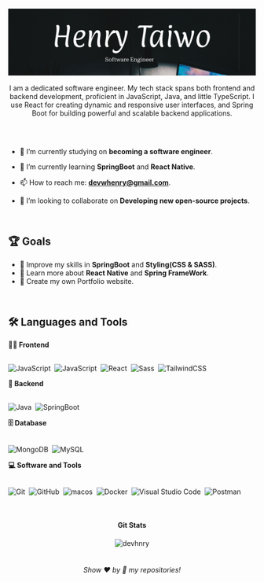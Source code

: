 <!-- Banner 20242A -->
![Banner](hnry.jpg)

<p align="center">
I am a dedicated software engineer. My tech stack spans both frontend and backend development, proficient in JavaScript, Java, and little TypeScript. I use React for creating dynamic and responsive user interfaces, and Spring Boot for building powerful and scalable backend applications.
</p>

##

<br>

- 🔭 I’m currently studying on **becoming a software engineer**.

- 🌱 I’m currently learning **SpringBoot** and **React Native**.

- 📫 How to reach me: **devwhenry@gmail.com**.

- 👯 I’m looking to collaborate on **Developing new open-source projects**.


<br>

## 🏆 Goals

- 📖 Improve my skills in **SpringBoot** and **Styling(CSS & SASS)**.
- 📖 Learn more about **React Native** and **Spring FrameWork**.
- 📖 Create my own Portfolio website.

<br>

<h2 align="">🛠️ Languages and Tools</h2>

<summary><b>🏄‍♂️ Frontend</b></summary>
<br>
  
![JavaScript](https://img.shields.io/badge/Javascript-F7DF1E.svg?style=for-the-badge&logo=javascript&logoColor=black)&nbsp;
![JavaScript](https://img.shields.io/badge/Typescript-4169E1.svg?style=for-the-badge&logo=typescript&logoColor=black)&nbsp;
![React](https://img.shields.io/badge/-React-%23404d59?style=for-the-badge&logo=react)&nbsp;
![Sass](https://img.shields.io/badge/-Sass-CC6699?style=for-the-badge&logo=sass&logoColor=white)&nbsp;
![TailwindCSS](https://img.shields.io/badge/-Tailwind_CSS-38B2AC?style=for-the-badge&logo=tailwind-css&logoColor=white)&nbsp;

<summary><b>🧰 Backend</b></summary>
<br>


![Java](https://img.shields.io/badge/java-339933.svg?style=for-the-badge&logo=http://www.w3.org/2000/svg&logoColor=white)&nbsp;
![SpringBoot](https://img.shields.io/badge/SpringBoot-339933.svg?style=for-the-badge&logo=SPRINGBOOT&logoColor=white)&nbsp;

<summary><b>🗄️ Database</b></summary>
<br>

![MongoDB](https://img.shields.io/badge/-MongoDB-47A248?style=for-the-badge&logo=mongodb&logoColor=white)&nbsp;
![MySQL](https://img.shields.io/badge/-MySQL-00000F?style=for-the-badge&logo=mysql)&nbsp;

<summary><b>💻 Software and Tools</b></summary>
<br>

![Git](https://img.shields.io/badge/-Git-F05032?style=for-the-badge&logo=git&logoColor=white)&nbsp;
![GitHub](https://img.shields.io/badge/-GitHub-181717?style=for-the-badge&logo=github)&nbsp;
![macos](https://img.shields.io/badge/mac%20os-000000?style=for-the-badge&logo=apple&logoColor=white)&nbsp;
![Docker](https://img.shields.io/badge/-Docker-2496ED?style=for-the-badge&logo=docker&logoColor=white)&nbsp;
![Visual Studio Code](https://img.shields.io/badge/-VSCODE-007ACC?style=for-the-badge&&logo=visual-studio-code&logoColor=white)&nbsp;
![Postman](https://img.shields.io/badge/-Postman-FF6C37?style=for-the-badge&logo=postman&logoColor=white)&nbsp;

</div>


<br>

<h4 align="center">Git Stats</h4>

<div align="center">
    <img align="center" backgroundColor="black" marginInline="auto" width="400px" height="250px"  src="https://github-readme-stats.vercel.app/api/top-langs?username=devhnry&show_icons=true&locale=en&layout=compact" alt="devhnry" />
</div>

<br>
  
<h6 align="center">Show ❤️ by 🌟 my repositories!</h6>